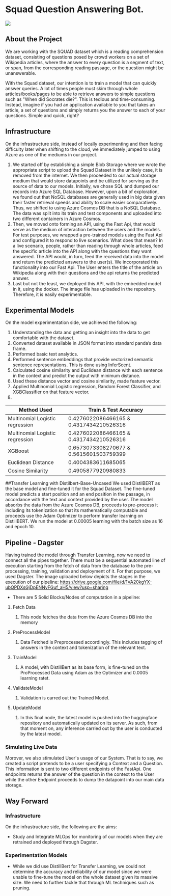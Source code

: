 # Squad Question Answering Bot.
 ![](https://img.shields.io/github/release/pandao/editor.md.svg) 


## About the Project
We are working with the SQUAD dataset which is  a reading comprehension dataset, consisting of questions posed by crowd workers on a set of Wikipedia articles, where the answer to every question is a segment of text, or span, from the corresponding reading passage, or the question might be unanswerable.  

With the Squad dataset, our intention is to train a model that can quickly answer queries. A lot of times people must skim through whole articles/books/pages to be able to retrieve answers to simple questions such as "When did Socrates die?". This is tedious and time-consuming. Instead, imagine if you had an application available to you that takes an article, a set of questions and simply returns you the answer to each of your questions. Simple and quick, right? 


## Infrastructure
On the infrastructure side, instead of locally experimenting and then facing difficulty later when shifting to the cloud, we immediately jumped to using Azure as one of the mediums in our project.

 1. We started off by establishing a simple Blob Storage where we wrote the appropriate script to upload the Squad Dataset in the unlikely case, it is removed from the internet. We then proceeded to our actual storage medium that would store datapoints and be utilized for serving as the source of data to our models. Initially, we chose SQL and dumped our records into Azure SQL Database. However, upon a bit of exploration, we found out that NoSQL databases are generally used in big data given their faster retrieval speeds and ability to scale easier comparatively. Thus, we shifted to using Azure Cosmos DB that is a NoSQL Database. The data was split into its train and test components and uploaded into two different containers in Azure Cosmos. 
 2. Then, we moved onto forming an API, using the Fast Api, that would serve as the medium of interaction between the users and the models. For test purposes, we wrapped a pre-trained models using the Fast Api and configured it to respond to live scenarios. What does that mean? In a live scenario, people, rather than reading through whole articles, feed the specific article into the API along with the questions they want answered. The API would, in turn, feed the received data into the model and return the predicted answers to the user(s). We incorporated this functionality into our Fast Api. The User enters the title of the article on Wikipedia along with their questions and the api returns the predicted answer.
 3. Last but not the least, we deployed this API, with the embedded model in it, using the docker. The image file has uploaded in the repository. Therefore, it is easily experimentable. 


    
    


## Experimental Models
On the model experimentation side, we achieved the following:

    

 1. Understanding the data and getting an insight into the data to get comfortable with the dataset. 
 2. Converted dataset available in JSON format into standard panda’s data frame. 
 3. Performed basic text analytics.
 4. Performed sentence embeddings that provide vectorized semantic sentence representations. This is done using InferScent.  
 5. Calculated cosine similarity and Euclidean distance with each sentence in the context and predict the output with minimum distance. 
 6. Used these distance vector and cosine similarity, made feature vector. 
 7. Applied Multinomial Logistic regression, Random Forest Classifier, and XGBClassifier on that feature vector.
 8. 

|Method Used| Train & Test Accuracy |
|--|--|
| Multinomial Logistic regression | 0.4276022086466165 & 0.4317434210526316 |
| Multinomial Logistic regression | 0.4276022086466165 & 0.4317434210526316 |
| XGBoost | 0.6573073308270677 & 0.5615601503759399  |
| Euclidean Distance | 0.4004383611685065  |
| Cosine Similarity |0.4905877920980833  |

##Transfer Learning with Distilbert-Base-Uncased
We used DistilBERT as the base model and fine-tuned it for the Squad Dataset. 
The fine-tuned model  predicts a start position and an end position in the passage, in accordance with the text and context provided by the user. 
The model absorbs the data from the Azure Cosmos DB, proceeds to pre-process it including its tokenization so that its mathematically computable and proceeds use the Adam Optimizer to perform transfer learning on DistillBERT. 
We run the model at 0.00005 learning with the batch size as 16 and epoch 10. 

## Pipeline - Dagster
Having trained the model through Transfer Learning, now we need to connect all the pipes together. There must be a sequential automated line of execution starting from the fetch of data from the database to the pre-processing, training, validation and deployment of it. 
For that purpose, we used Dagster.  The image uploaded below depicts the stages in the execution of our pipeline:
https://drive.google.com/file/d/1VA20kgYX-ubQPDXsGjDpENNvFGuf_aH5/view?usp=sharing
- There are 5 Solid Blocks/Nodes of computation in a pipeline:

1. Fetch Data
	1. This node fetches the data from the Azure Cosmos DB into the memory

1. PreProcessModel
	1. Data Fetched is  Preprocessed accordingly. This includes tagging of answers in the context and tokenization of the relevant text. 

1. TrainModel
	1. A model, with DistillBert as its base form, is fine-tuned on the ProProcessed Data using Adam as the Optimizer and 0.0005 learning ratet. 

1. ValidateModel
	1. Validation is carred out the Trained Model. 
	
1. UpdateModel
	1. In this final node, the latest model is pushed into the huggingface repository and automatically updated on its server. As such, from that moment on, any inference carried out by the user is conducted by the latest model.

### Simulating Live Data
Morover, we also stimulated User's usage of our System. That is to say, we created a script pretends to be a user specifying a Context and a Question. This information is sent to two different endpoints of the FastApi. One endpoints returns the answer of the question in the context to the User while the other Endpoint proceeds to dump the datapoint into our main data storage. 

## Way Forward
### Infrastructure
On the infrastructure side, the following are the aims:
-	Study and Integrate MLOps for monitoring of our models when they are retrained and deployed through Dagster. 

### Experimentation Models
-	While we did use DistillBert for Transfer Learning, we could not determine the accuracy and reliability of our model since we were unable to fine-tune the model on the whole dataset given its massive size.  We need to further tackle that through ML techniques such as pruning. 

